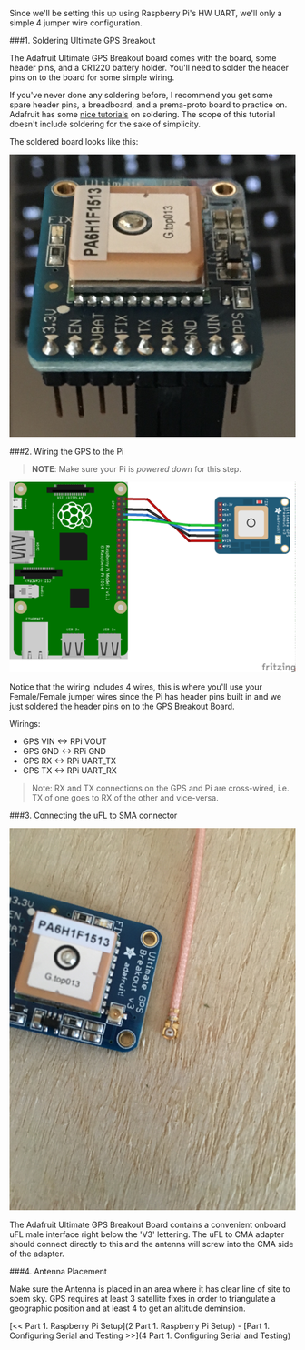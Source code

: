 Since we'll be setting this up using Raspberry Pi's HW UART, we'll only a simple  4 jumper wire configuration.

###1. Soldering Ultimate GPS Breakout

The Adafruit Ultimate GPS Breakout board comes with the board, some header pins, and a CR1220 battery holder. You'll need to solder the header pins on to the board for some simple wiring.

If you've never done any soldering before, I recommend you get some spare header pins, a breadboard, and a prema-proto board to practice on. Adafruit has some [nice tutorials](https://learn.adafruit.com/adafruit-guide-excellent-soldering/tools) on soldering. The scope of this tutorial doesn't include soldering for the sake of simplicity.

The soldered board looks like this:

![soldered gps breakout board](./img/IMG_0242.jpg)

###2. Wiring the GPS to the Pi

>**NOTE**: Make sure your Pi is *powered down* for this step.

![Fritzing Wiring Diagram](./img/Fritzing-Sketch-Wiring.png)

Notice that the wiring includes 4 wires, this is where you'll use your Female/Female jumper wires since the Pi has header pins built in and we just soldered the header pins on to the GPS Breakout Board.

Wirings:

- GPS VIN <-> RPi VOUT
- GPS GND <-> RPi GND
- GPS RX <-> RPi UART_TX
- GPS TX <-> RPi UART_RX

>Note: RX and TX connections on the GPS and Pi are cross-wired, i.e. TX of one goes to RX of the other and vice-versa.

###3. Connecting the uFL to SMA connector

![uFL to SMA GPS](./img/IMG_0246.jpg)

The Adafruit Ultimate GPS Breakout Board contains a convenient onboard uFL male interface right below the 'V3' lettering. The uFL to CMA adapter should connect directly to this and the antenna will screw into the CMA side of the adapter.

###4. Antenna Placement

Make sure the Antenna is placed in an area where it has clear line of site to soem sky. GPS requires at least 3 satellite fixes in order to triangulate a geographic position and at least 4 to get an altitude deminsion.

[<< Part 1. Raspberry Pi Setup](2 Part 1. Raspberry Pi Setup) - [Part 1. Configuring Serial and Testing >>](4 Part 1. Configuring Serial and Testing)